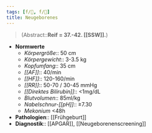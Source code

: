 ```yaml
---
tags: [f/🦩, f/🦄]
title: Neugeborenes
---
```

> (Abstract::**Reif = 37.-42. [[SSW]].**)
- **Normwerte**
	- *Körpergröße*:: 50 cm
	- *Körpergewicht*:: 3-3.5 kg
	- *Kopfumfang*:: 35 cm
	- *[[AF]]*:: 40/min
	- *[[HF]]*:: 120-160/min
	- *[[RR]]*:: 50-70 / 30-45 mmHg
	- *[[Direktes Bilirubin]]*:: <1mg/dL
	- *Blutvolumen*:: 85ml/kg
	- *Nabelschnur-[[pH]]*:: ≥7.30
	- *Mekonium* <48h
- **Pathologien**:: [[Frühgeburt]]
- **Diagnostik**:: [[APGAR]], [[Neugeborenenscreening]]